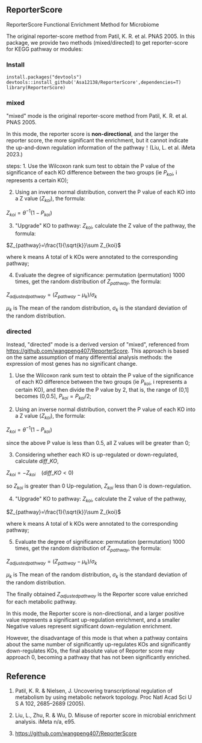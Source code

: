 ## ReporterScore

ReporterScore Functional Enrichment Method for Microbiome

The original reporter-score method from Patil, K. R. et al. PNAS 2005. In this package, we provide two methods (mixed/directed) to get reporter-score for KEGG pathway or modules:

### Install

`install.packages("devtools")`\
`devtools::install_github('Asa12138/ReporterScore',dependencies=T)`\
`library(ReporterScore)`

### mixed

"mixed" mode is the original reporter-score method from Patil, K. R. et al. PNAS 2005.

In this mode, the reporter score is **non-directional**, and the larger the reporter score, the more significant the enrichment, but it cannot indicate the up-and-down regulation information of the pathway！(Liu, L. et al. iMeta 2023.)

steps: 1. Use the Wilcoxon rank sum test to obtain the P value of the significance of each KO difference between the two groups (ie $P_{koi}$, i represents a certain KO);

2.  Using an inverse normal distribution, convert the P value of each KO into a Z value ($Z_{koi}$), the formula:

$Z_{koi}=\theta ^{-1}(1-P_{koi})$

3.  "Upgrade" KO to pathway: $Z_{koi}$, calculate the Z value of the pathway, the formula:

$Z_{pathway}=\frac{1}{\sqrt{k}}\sum Z_{koi}$

where k means A total of k KOs were annotated to the corresponding pathway;

4.  Evaluate the degree of significance: permutation (permutation) 1000 times, get the random distribution of $Z_{pathway}$, the formula:

$Z_{adjustedpathway}=(Z_{pathway}-\mu _k)/\sigma _k$

$μ_k$ is The mean of the random distribution, $σ_k$ is the standard deviation of the random distribution.

### directed

Instead, "directed" mode is a derived version of "mixed", referenced from https://github.com/wangpeng407/ReporterScore. This approach is based on the same assumption of many differential analysis methods: the expression of most genes has no significant change.

1.  Use the Wilcoxon rank sum test to obtain the P value of the significance of each KO difference between the two groups (ie $P_{koi}$, i represents a certain KO), and then divide the P value by 2, that is, the range of (0,1] becomes (0,0.5], $P_{koi}=P_{koi}/2$;

2.  Using an inverse normal distribution, convert the P value of each KO into a Z value ($Z_{koi}$), the formula:

$Z_{koi}=\theta ^{-1}(1-P_{koi})$

since the above P value is less than 0.5, all Z values will be greater than 0;

3.  Considering whether each KO is up-regulated or down-regulated, calculate $diff\_KO$,

$Z_{koi}=-Z_{koi}\ \ \ \ (diff\_KO<0)$

so $Z_{koi}$ is greater than 0 Up-regulation, $Z_{koi}$ less than 0 is down-regulation.

4.  "Upgrade" KO to pathway: $Z_{koi}$, calculate the Z value of the pathway,

$Z_{pathway}=\frac{1}{\sqrt{k}}\sum Z_{koi}$

where k means A total of k KOs were annotated to the corresponding pathway;

5.  Evaluate the degree of significance: permutation (permutation) 1000 times, get the random distribution of $Z_{pathway}$, the formula:

$Z_{adjustedpathway}=(Z_{pathway}-\mu _k)/\sigma _k$

$μ_k$ is The mean of the random distribution, $σ_k$ is the standard deviation of the random distribution.

The finally obtained $Z_{adjustedpathway}$ is the Reporter score value enriched for each metabolic pathway.

In this mode, the Reporter score is non-directional, and a larger positive value represents a significant up-regulation enrichment, and a smaller Negative values represent significant down-regulation enrichment.

However, the disadvantage of this mode is that when a pathway contains about the same number of significantly up-regulates KOs and significantly down-regulates KOs, the final absolute value of Reporter score may approach 0, becoming a pathway that has not been significantly enriched.

## Reference
1. Patil, K. R. & Nielsen, J. Uncovering transcriptional regulation of metabolism by using metabolic network topology. Proc Natl Acad Sci U S A 102, 2685–2689 (2005). 

2. Liu, L., Zhu, R. & Wu, D. Misuse of reporter score in microbial enrichment analysis. iMeta n/a, e95.

3. https://github.com/wangpeng407/ReporterScore

